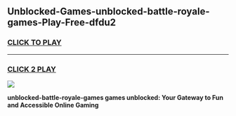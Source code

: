 
## Unblocked-Games-unblocked-battle-royale-games-Play-Free-dfdu2
<h3>
<a href="https://premium76.site?title=unblocked-battle-royale-games&ref=22A">CLICK TO PLAY</a></h3>
<hr>

<h3>
<a href="https://premium76.site?title=unblocked-battle-royale-games&ref=22A">CLICK 2 PLAY</a>
  
</h3>

<a href="https://premium76.site?title=unblocked-battle-royale-games&ref=22A"><img src="https://clearcache.store/games.png"></a>


**unblocked-battle-royale-games games unblocked: Your Gateway to Fun and Accessible Online Gaming**
